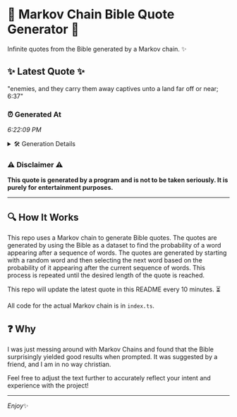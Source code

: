 # 📖 Markov Chain Bible Quote Generator 📖

Infinite quotes from the Bible generated by a Markov chain. ✨

## ✨ Latest Quote ✨
"enemies, and they carry them away captives unto a land far off or near; 6:37"

### ⏰ Generated At
*6:22:09 PM*

<details>
    <summary>🛠️ Generation Details</summary>
    <p>
        <strong>🌱 Seed:</strong> enemies,<br>
        <strong>🔄 Iterations:</strong> 14<br>
        <strong>📜 Context History:</strong><br>[ enemies, ]: and<br>[ enemies,, and ]: they<br>[ enemies,, and, they ]: carry<br>[ enemies,, and, they, carry ]: them<br>[ enemies,, and, they, carry, them ]: away<br>[ enemies,, and, they, carry, them, away ]: captives<br>[ and, they, carry, them, away, captives ]: unto<br>[ they, carry, them, away, captives, unto ]: a<br>[ carry, them, away, captives, unto, a ]: land<br>[ them, away, captives, unto, a, land ]: far<br>[ away, captives, unto, a, land, far ]: off<br>[ captives, unto, a, land, far, off ]: or<br>[ unto, a, land, far, off, or ]: near;<br>[ a, land, far, off, or, near; ]: 6:37<br>
    </p>
</details>

### ⚠️ Disclaimer ⚠️
**This quote is generated by a program and is not to be taken seriously. It is purely for entertainment purposes.**

---

## 🔍 How It Works

This repo uses a Markov chain to generate Bible quotes. The quotes are generated by using the Bible as a dataset to find the probability of a word appearing after a sequence of words. The quotes are generated by starting with a random word and then selecting the next word based on the probability of it appearing after the current sequence of words. This process is repeated until the desired length of the quote is reached.

This repo will update the latest quote in this README every 10 minutes. ⏳

All code for the actual Markov chain is in `index.ts`.

## ❓ Why

I was just messing around with Markov Chains and found that the Bible surprisingly yielded good results when prompted. 
It was suggested by a friend, and I am in no way christian.

Feel free to adjust the text further to accurately reflect your intent and experience with the project!

---

*Enjoy*✨
